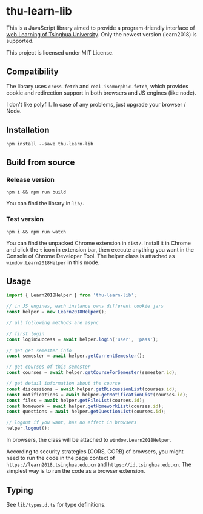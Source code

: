 # thu-learn-lib

This is a JavaScript library aimed to provide a program-friendly interface of [web Learning of Tsinghua University](https://leran.tsinghua.edu.cn). Only the newest version (learn2018) is supported.

This project is licensed under MIT License.

## Compatibility

The library uses `cross-fetch` and `real-isomorphic-fetch`, which provides cookie and redirection support in both browsers and JS engines (like node).

I don't like polyfill. In case of any problems, just upgrade your browser / Node.

## Installation

`npm install --save thu-learn-lib`

## Build from source

### Release version

`npm i && npm run build`

You can find the library in `lib/`.

### Test version

`npm i && npm run watch`

You can find the unpacked Chrome extension in `dist/`. Install it in Chrome and click the `t` icon in extension bar, then execute anything you want in the Console of Chrome Developer Tool. The helper class is attached as `window.Learn2018Helper` in this mode.

## Usage

```javascript
import { Learn2018Helper } from 'thu-learn-lib';

// in JS engines, each instance owns different cookie jars
const helper = new Learn2018Helper();

// all following methods are async

// first login
const loginSuccess = await helper.login('user', 'pass');

// get get semester info
const semester = await helper.getCurrentSemester();

// get courses of this semester
const courses = await helper.getCourseForSemester(semester.id);

// get detail information about the course
const discussions = await helper.getDiscussionList(courses.id);
const notifications = await helper.getNotificationList(courses.id);
const files = await helper.getFileList(courses.id);
const homework = await helper.getHomeworkList(courses.id);
const questions = await helper.getQuestionList(courses.id);

// logout if you want, has no effect in browsers
helper.logout();
```

In browsers, the class will be attached to `window.Learn2018Helper`.

According to security strategies (CORS, CORB) of browsers, you might need to run the code in the page context of `https://learn2018.tsinghua.edu.cn` and `https://id.tsinghua.edu.cn`. The simplest way is to run the code as a browser extension.

## Typing

See `lib/types.d.ts` for type definitions.